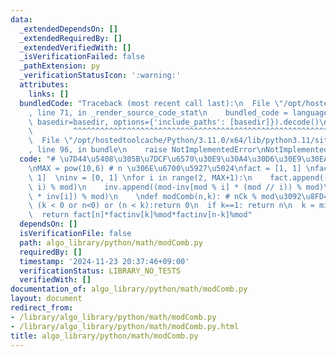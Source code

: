```yaml
---
data:
  _extendedDependsOn: []
  _extendedRequiredBy: []
  _extendedVerifiedWith: []
  _isVerificationFailed: false
  _pathExtension: py
  _verificationStatusIcon: ':warning:'
  attributes:
    links: []
  bundledCode: "Traceback (most recent call last):\n  File \"/opt/hostedtoolcache/Python/3.11.0/x64/lib/python3.11/site-packages/onlinejudge_verify/documentation/build.py\"\
    , line 71, in _render_source_code_stat\n    bundled_code = language.bundle(stat.path,\
    \ basedir=basedir, options={'include_paths': [basedir]}).decode()\n          \
    \         ^^^^^^^^^^^^^^^^^^^^^^^^^^^^^^^^^^^^^^^^^^^^^^^^^^^^^^^^^^^^^^^^^^^^^^^^^^^^^^^^^\n\
    \  File \"/opt/hostedtoolcache/Python/3.11.0/x64/lib/python3.11/site-packages/onlinejudge_verify/languages/python.py\"\
    , line 96, in bundle\n    raise NotImplementedError\nNotImplementedError\n"
  code: "# \u7D44\u5408\u305B\u7DCF\u6570\u30E9\u30A4\u30D6\u30E9\u30EA\nmod = 998244353\n\
    \nMAX = pow(10,6) # n \u306E\u6700\u5927\u5024\nfact = [1, 1] \nfactinv = [1,\
    \ 1]  \ninv = [0, 1] \nfor i in range(2, MAX+1):\n    fact.append((fact[i-1] *\
    \ i) % mod)\n    inv.append((mod-inv[mod % i] * (mod // i)) % mod)\n    factinv.append((factinv[i-1]\
    \ * inv[i]) % mod)\n    \ndef modComb(n,k): # nCk % mod\u3092\u8FD4\u3059\n  if\
    \ (k < 0 or n<0) or (n < k):return 0\n  if k==1: return n\n  k = min(k,n-k)\n\
    \  return fact[n]*factinv[k]%mod*factinv[n-k]%mod"
  dependsOn: []
  isVerificationFile: false
  path: algo_library/python/math/modComb.py
  requiredBy: []
  timestamp: '2024-11-23 20:37:46+09:00'
  verificationStatus: LIBRARY_NO_TESTS
  verifiedWith: []
documentation_of: algo_library/python/math/modComb.py
layout: document
redirect_from:
- /library/algo_library/python/math/modComb.py
- /library/algo_library/python/math/modComb.py.html
title: algo_library/python/math/modComb.py
---
```

